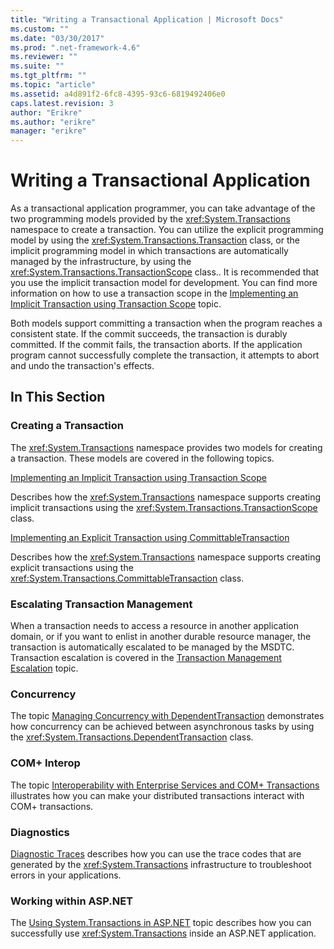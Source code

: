 ```yaml
---
title: "Writing a Transactional Application | Microsoft Docs"
ms.custom: ""
ms.date: "03/30/2017"
ms.prod: ".net-framework-4.6"
ms.reviewer: ""
ms.suite: ""
ms.tgt_pltfrm: ""
ms.topic: "article"
ms.assetid: a4d891f2-6fc8-4395-93c6-6819492406e0
caps.latest.revision: 3
author: "Erikre"
ms.author: "erikre"
manager: "erikre"
---
```

# Writing a Transactional Application
As a transactional application programmer, you can take advantage of the two programming models provided by the <xref:System.Transactions> namespace to create a transaction. You can utilize the explicit programming model by using the <xref:System.Transactions.Transaction> class, or the implicit programming model in which transactions are automatically managed by the infrastructure, by using the <xref:System.Transactions.TransactionScope> class.. It is recommended that you use the implicit transaction model for development. You can find more information on how to use a transaction scope in the [Implementing an Implicit Transaction using Transaction Scope](../../../../docs/framework/data/transactions/implementing-an-implicit-transaction-using-transaction-scope.md) topic.  
  
 Both models support committing a transaction when the program reaches a consistent state. If the commit succeeds, the transaction is durably committed. If the commit fails, the transaction aborts. If the application program cannot successfully complete the transaction, it attempts to abort and undo the transaction's effects.  
  
## In This Section  
  
### Creating a Transaction  
 The <xref:System.Transactions> namespace provides two models for creating a transaction. These models are covered in the following topics.  
  
 [Implementing an Implicit Transaction using Transaction Scope](../../../../docs/framework/data/transactions/implementing-an-implicit-transaction-using-transaction-scope.md)  
  
 Describes how the <xref:System.Transactions> namespace supports creating implicit transactions using the <xref:System.Transactions.TransactionScope> class.  
  
 [Implementing an Explicit Transaction using CommittableTransaction](../../../../docs/framework/data/transactions/implementing-an-explicit-transaction-using-committabletransaction.md)  
  
 Describes how the <xref:System.Transactions> namespace supports creating explicit transactions using the <xref:System.Transactions.CommittableTransaction> class.  
  
### Escalating Transaction Management  
 When a transaction needs to access a resource in another application domain, or if you want to enlist in another durable resource manager, the transaction is automatically escalated to be managed by the MSDTC. Transaction escalation is covered in the [Transaction Management Escalation](../../../../docs/framework/data/transactions/transaction-management-escalation.md) topic.  
  
### Concurrency  
 The topic [Managing Concurrency with DependentTransaction](../../../../docs/framework/data/transactions/managing-concurrency-with-dependenttransaction.md) demonstrates how concurrency can be achieved between asynchronous tasks by using the <xref:System.Transactions.DependentTransaction> class.  
  
### COM+ Interop  
 The topic [Interoperability with Enterprise Services and COM+ Transactions](../../../../docs/framework/data/transactions/interoperability-with-enterprise-services-and-com-transactions.md) illustrates how you can make your distributed transactions interact with COM+ transactions.  
  
### Diagnostics  
 [Diagnostic Traces](../../../../docs/framework/data/transactions/diagnostic-traces.md) describes how you can use the trace codes that are generated by the <xref:System.Transactions> infrastructure to troubleshoot errors in your applications.  
  
### Working within ASP.NET  
 The [Using System.Transactions in ASP.NET](../../../../docs/framework/data/transactions/using-system-transactions-in-asp-net.md) topic describes how you can successfully use <xref:System.Transactions> inside an ASP.NET application.